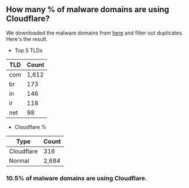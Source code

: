 ## How many % of malware domains are using Cloudflare?


We downloaded the malware domains from [here](https://urlhaus.abuse.ch) and filter out duplicates.
Here's the result.


[//]: # (start replacement)


- Top 5 TLDs

| TLD | Count |
| --- | --- |
| com | 1,612 |
| br | 173 |
| in | 146 |
| ir | 118 |
| net | 98 |


- Cloudflare %

| Type | Count |
| --- | --- |
| Cloudflare | 316 |
| Normal | 2,684 |


### 10.5% of malware domains are using Cloudflare.